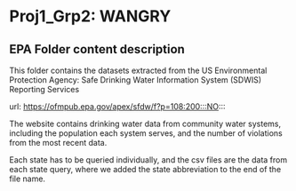 # Proj1_Grp2:  WANGRY
## EPA Folder content description

This folder contains the datasets extracted from the US Environmental Protection Agency:  Safe Drinking Water Information System (SDWIS) Reporting Services

url: https://ofmpub.epa.gov/apex/sfdw/f?p=108:200:::NO:::

The website contains drinking water data from community water systems, including the population each system serves, and the number of violations from the most recent data.

Each state has to be queried individually, and the csv files are the data from each state query, where we added the state abbreviation to the end of the file name.